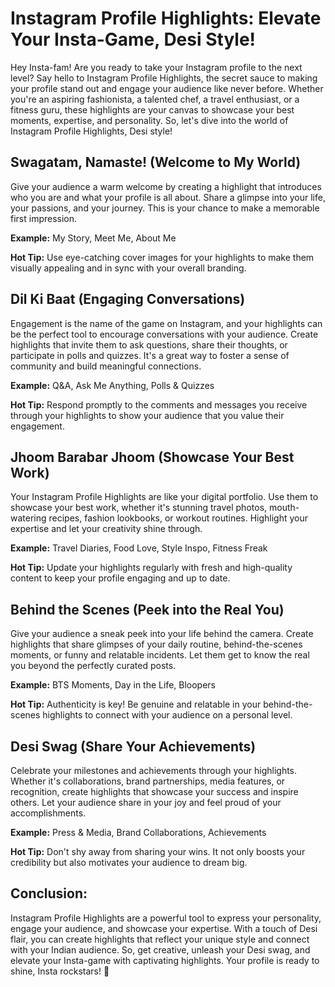 # Instagram Profile Highlights: Elevate Your Insta-Game, Desi Style!

Hey Insta-fam! Are you ready to take your Instagram profile to the next level? Say hello to Instagram Profile Highlights, the secret sauce to making your profile stand out and engage your audience like never before. Whether you're an aspiring fashionista, a talented chef, a travel enthusiast, or a fitness guru, these highlights are your canvas to showcase your best moments, expertise, and personality. So, let's dive into the world of Instagram Profile Highlights, Desi style!

## Swagatam, Namaste! (Welcome to My World)

Give your audience a warm welcome by creating a highlight that introduces who you are and what your profile is all about. Share a glimpse into your life, your passions, and your journey. This is your chance to make a memorable first impression.

**Example:** My Story, Meet Me, About Me

**Hot Tip:** Use eye-catching cover images for your highlights to make them visually appealing and in sync with your overall branding.

## Dil Ki Baat (Engaging Conversations)

Engagement is the name of the game on Instagram, and your highlights can be the perfect tool to encourage conversations with your audience. Create highlights that invite them to ask questions, share their thoughts, or participate in polls and quizzes. It's a great way to foster a sense of community and build meaningful connections.

**Example:** Q&A, Ask Me Anything, Polls & Quizzes

**Hot Tip:** Respond promptly to the comments and messages you receive through your highlights to show your audience that you value their engagement.

## Jhoom Barabar Jhoom (Showcase Your Best Work)

Your Instagram Profile Highlights are like your digital portfolio. Use them to showcase your best work, whether it's stunning travel photos, mouth-watering recipes, fashion lookbooks, or workout routines. Highlight your expertise and let your creativity shine through.

**Example:** Travel Diaries, Food Love, Style Inspo, Fitness Freak

**Hot Tip:** Update your highlights regularly with fresh and high-quality content to keep your profile engaging and up to date.

## Behind the Scenes (Peek into the Real You)

Give your audience a sneak peek into your life behind the camera. Create highlights that share glimpses of your daily routine, behind-the-scenes moments, or funny and relatable incidents. Let them get to know the real you beyond the perfectly curated posts.

**Example:** BTS Moments, Day in the Life, Bloopers

**Hot Tip:** Authenticity is key! Be genuine and relatable in your behind-the-scenes highlights to connect with your audience on a personal level.

## Desi Swag (Share Your Achievements)

Celebrate your milestones and achievements through your highlights. Whether it's collaborations, brand partnerships, media features, or recognition, create highlights that showcase your success and inspire others. Let your audience share in your joy and feel proud of your accomplishments.

**Example:** Press & Media, Brand Collaborations, Achievements

**Hot Tip:** Don't shy away from sharing your wins. It not only boosts your credibility but also motivates your audience to dream big.

## Conclusion:

Instagram Profile Highlights are a powerful tool to express your personality, engage your audience, and showcase your expertise. With a touch of Desi flair, you can create highlights that reflect your unique style and connect with your Indian audience. So, get creative, unleash your Desi swag, and elevate your Insta-game with captivating highlights. Your profile is ready to shine, Insta rockstars! 🌟

